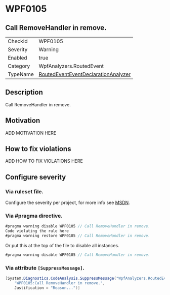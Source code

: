 # WPF0105
## Call RemoveHandler in remove.

<!-- start generated table -->
<table>
<tr>
  <td>CheckId</td>
  <td>WPF0105</td>
</tr>
<tr>
  <td>Severity</td>
  <td>Warning</td>
</tr>
<tr>
  <td>Enabled</td>
  <td>true</td>
</tr>
<tr>
  <td>Category</td>
  <td>WpfAnalyzers.RoutedEvent</td>
</tr>
<tr>
  <td>TypeName</td>
  <td><a href="https://github.com/DotNetAnalyzers/WpfAnalyzers/blob/master/WpfAnalyzers/NodeAnalyzers/RoutedEventEventDeclarationAnalyzer.cs">RoutedEventEventDeclarationAnalyzer</a></td>
</tr>
</table>
<!-- end generated table -->

## Description

Call RemoveHandler in remove.

## Motivation

ADD MOTIVATION HERE

## How to fix violations

ADD HOW TO FIX VIOLATIONS HERE

<!-- start generated config severity -->
## Configure severity

### Via ruleset file.

Configure the severity per project, for more info see [MSDN](https://msdn.microsoft.com/en-us/library/dd264949.aspx).

### Via #pragma directive.
```C#
#pragma warning disable WPF0105 // Call RemoveHandler in remove.
Code violating the rule here
#pragma warning restore WPF0105 // Call RemoveHandler in remove.
```

Or put this at the top of the file to disable all instances.
```C#
#pragma warning disable WPF0105 // Call RemoveHandler in remove.
```

### Via attribute `[SuppressMessage]`.

```C#
[System.Diagnostics.CodeAnalysis.SuppressMessage("WpfAnalyzers.RoutedEvent", 
    "WPF0105:Call RemoveHandler in remove.", 
    Justification = "Reason...")]
```
<!-- end generated config severity -->
